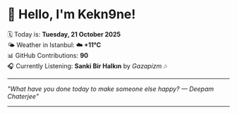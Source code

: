 # 👋 Hello, I'm Kekn9ne!

🗓️ Today is: **Tuesday, 21 October 2025**  
🌤️ Weather in Istanbul: **☁️   +11°C**  
📊 GitHub Contributions: **90**  
🎧 Currently Listening: **Sanki Bir Halkın** by *Gazapizm* 🎶

---

_"What have you done today to make someone else happy? — *Deepam Chaterjee*"_

---
